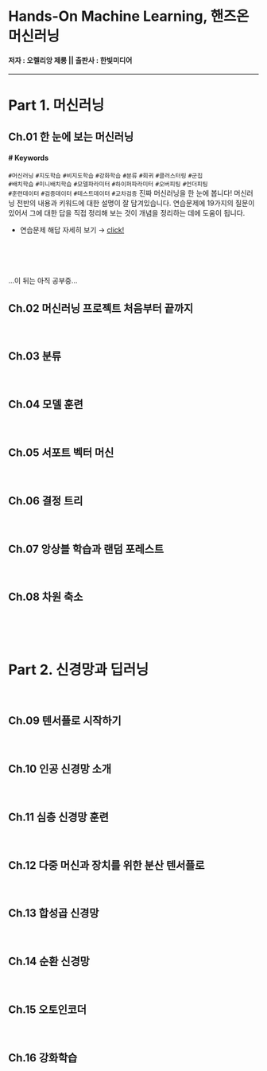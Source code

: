 # Hands-On Machine Learning, 핸즈온 머신러닝
#### 저자 : 오렐리앙 제롱 || 출판사 : 한빛미디어


---
# Part 1. 머신러닝

## Ch.01 한 눈에 보는 머신러닝
#### \# Keywords   
`#머신러닝` `#지도학습` `#비지도학습` `#강화학습` `#분류` `#회귀` `#클러스터링` `#군집`   
`#배치학습` `#미니배치학습` `#모델파라미터` `#하이퍼파라미터` `#오버피팅` `#언더피팅`  
`#훈련데이터` `#검증데이터` `#테스트데이터` `#교차검증`
진짜 머신러닝을 한 눈에 봅니다! 머신러닝 전반의 내용과 키워드에 대한 설명이 잘 담겨있습니다. 연습문제에 19가지의 질문이 있어서 그에 대한 답을 직접 정리해 보는 것이 개념을 정리하는 데에 도움이 됩니다.   


- 연습문제 해답 자세히 보기 → [click!](https://github.com/jeina7/Book_studying/blob/master/03_Hands-On-MachineLearning/Chapter1-Exercise.md#-%ED%95%B8%EC%A6%88%EC%98%A8-%EB%A8%B8%EC%8B%A0%EB%9F%AC%EB%8B%9D-%E3%85%A4-hands-on-machine-learning)

ㅤㅤㅤ　



ㅤ　

...이 뒤는 아직 공부중...




## Ch.02 머신러닝 프로젝트 처음부터 끝까지

ㅤㅤㅤ　




## Ch.03 분류

ㅤㅤㅤ　




## Ch.04 모델 훈련

ㅤㅤㅤ　




## Ch.05 서포트 벡터 머신

ㅤㅤㅤ　




## Ch.06 결정 트리

ㅤㅤㅤ　




## Ch.07 앙상블 학습과 랜덤 포레스트

ㅤㅤㅤ　




## Ch.08 차원 축소

ㅤㅤㅤ　





ㅤㅤㅤ　




# Part 2. 신경망과 딥러닝

ㅤㅤㅤ　




## Ch.09 텐서플로 시작하기

ㅤㅤㅤ　




## Ch.10 인공 신경망 소개

ㅤㅤㅤ　




## Ch.11 심층 신경망 훈련

ㅤㅤㅤ　




## Ch.12 다중 머신과 장치를 위한 분산 텐서플로

ㅤㅤㅤ　




## Ch.13 합성곱 신경망

ㅤㅤㅤ　




## Ch.14 순환 신경망

ㅤㅤㅤ　




## Ch.15 오토인코더

ㅤㅤㅤ　




## Ch.16 강화학습
